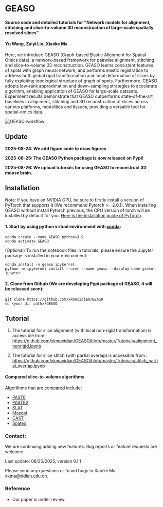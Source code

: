 # GEASO
#### Source code and detailed tutorials for "Network models for alignment, stitching and slice-to-volume 3D reconstruction of large-scale spatially resolved slices"

####  Yu Wang, Zaiyi Liu, Xiaoke Ma

Here,  we introduce GEASO (Graph-based Elastic Alignment for Spatial-Omics data), a network-based framework for pairwise alignment, stitching and slice-to-volume 3D reconstruction. GEASO learns consistent features of spots with graph neural network, and performs elastic registration to address both global rigid transformation and local deformation of slices by fully exploiting topological structure of graph of spots. Furthermore, GEASO adopts low-rank approximation and down-sampling strategies to accelerate algorithm, enabling application of GEASO for large-scale datasets. Experiment results demonstrate that GEASO outperforms state-of-the-art baselines in alignment, stitching and 3D reconstruction of slices across various platforms, modalities and tissues, providing a versatile tool for spatial-omics data.

![GEASO workflow](docs/framework.png)



## Update

**2025-08-24: We add figure code to draw figures**

**2025-08-25: The GEASO Python package is now released on Pypi!**

**2025-08-26: We upload tutorials for using GEASO to reconstruct 3D mouse brain.**



## Installation

Note: If you have an NVIDIA GPU, be sure to firstly install a version of PyTorch that supports it (We recommend Pytorch >= 2.0.1). When installing GEASO without install Pytorch previous, the CPU version of torch will be installed by default for you. [Here is the installation guide of PyTorch](https://pytorch.org/get-started/locally/).

#### 1. Start by using python virtual environment with [conda](https://anaconda.org/):

```
conda create --name GEASO python=3.9
conda activate GEASO
```

(Optional) To run the notebook files in tutorials, please ensure the Jupyter package is installed in your environment:

```
conda install -n geaso ipykernel
python -m ipykernel install --user --name geaso --display-name geaso-jupyter
```

#### 2. Clone from Github (We are developing Pypi package of GEASO, it will be released soon):

```
git clone https://github.com/xkmaxidian/GEASO
cd <your dir path>/GEASO
```



## Tutorial

1. The tutorial for slice alignment (with local non-rigid transformation) is accessible from : https://github.com/xkmaxidian/GEASO/blob/master/Tutorials/alignment_nonrigid.ipynb

2. The tutorial for slice stitch (with partial overlap) is accessible from : https://github.com/xkmaxidian/GEASO/blob/master/Tutorials/stitch_partial_overlap.ipynb





#### Compared slice-to-volume algorithms

Algorithms that are compared include: 

* [PASTE](https://github.com/raphael-group/paste)
* [PASTE2](https://github.com/raphael-group/paste2)
* [SLAT](https://github.com/gao-lab/SLAT)
* [Moscot](https://github.com/theislab/moscot)
* [CAST](https://github.com/wanglab-broad/CAST)
* [Spateo](https://github.com/aristoteleo/spateo-release)

### Contact:

We are continuing adding new features. Bug reports or feature requests are welcome.

Last update: 08/25/2025, version 0.1.1

Please send any questions or found bugs to Xiaoke Ma [xkma@xidian.edu.cn](mailto:xkma@xidian.edu.cn).

### Reference

- Our paper is under review.
